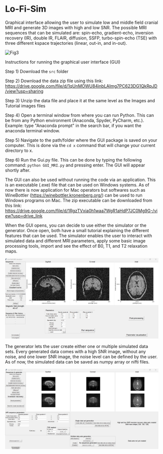# Lo-Fi-Sim
Graphical interface allowing the user to simulate low and middle field cranial MRI and generate 3D images with high and low SNR. The possible MRI sequences that can be simulated are: spin-echo, gradient-echo, inversion recovery (IR), double IR, FLAIR, diffusion, SSFP, turbo-spin-echo (TSE) with three different kspace trajectories (linear, out-in, and in-out).

![Fig3](https://github.com/user-attachments/assets/dae549cc-143c-4ec0-b6d8-2681906db8a3)

Instructions for running the graphical user interface (GUI)

Step 1)
Download the ``src`` folder

Step 2)
Download the data zip file using this link: https://drive.google.com/file/d/1qUnMOWU84inbLAImg7PC623DG1QkRpJD/view?usp=sharing

Step 3) 
Unzip the data file and place it at the same level as the Images and Tutorial images files

Step 4)
Open a terminal window from where you can run Python. 
This can be from any Python environment (Anaconda, Spyder, PyCharm, etc.).
Example: type "Anaconda prompt" in the search bar, if you want the anaconda terminal window.

Step 5)
Navigate to the path/folder where the GUI package is saved on your computer.
This is done via the ``cd x`` command that will change your current directory to x.

Step 6)
Run the Gui.py file.
This can be done by typing the following command:
``python GUI_MRI.py``
and pressing enter. The GUI will appear shortly after.

The GUI can also be used without running the code via an application. This is an executable (.exe) file that can be used on Windows systems. As of now there is now application for Mac operators but softwares such as WineBottler (https://winebottler.kronenberg.org/) can be used to run Windows programs on Mac. The zip executable can be downloaded from this link: https://drive.google.com/file/d/1RgzTVxia0h1waa7WgR1aHdP7JC0Mg9G-/view?usp=drive_link

When the GUI opens, you can decide to use either the simulator or the generator. Once open, both have a small tutorial explaining the different features that can be used. The simulator enables the user to interact with simulated data and different MRI parameters, apply some basic image processing tools, import and see the effect of B0, T1, and T2 relaxation maps.

![test](Simulator.jpg)

The generator lets the user create either one or multiple simulated data sets. Every generated data comes with a high SNR image, without any noise, and one lower SNR image, the noise level can be defined by the user. As of now, the simulated data can be saved as numpy array or nifti files.

![Generator](Generator.jpg)


